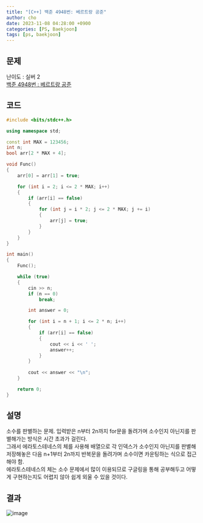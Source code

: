 ```yaml
---
title: "[C++] 백준 4948번: 베르트랑 공준"
author: cho
date: 2023-11-08 04:28:00 +0900
categories: [PS, Baekjoon]
tags: [ps, baekjoon]
---
```


## 문제
난이도 : 실버 2  
[백준 4948번 : 베르트랑 공준](https://www.acmicpc.net/problem/1987/)  

## 코드
```C++
#include <bits/stdc++.h>

using namespace std;

const int MAX = 123456;
int n;
bool arr[2 * MAX + 4];

void Func()
{
    arr[0] = arr[1] = true;

    for (int i = 2; i <= 2 * MAX; i++)
    {
        if (arr[i] == false)
        {
            for (int j = i * 2; j <= 2 * MAX; j += i)
            {
				arr[j] = true;
			}
		}
	}
}

int main()
{
    Func();

    while (true)
    {
        cin >> n;
        if (n == 0)
            break;

        int answer = 0;

        for (int i = n + 1; i <= 2 * n; i++)
        {
            if (arr[i] == false)
            {
                cout << i << ' ';
                answer++;
            }
        }
        
        cout << answer << "\n";
    }

    return 0;
}
```
## 설명
소수를 판별하는 문제. 입력받은 n부터 2n까지 for문을 돌려가며 소수인지 아닌지를 판별해가는 방식은 시간 초과가 걸린다.  
그래서 에라토스테네스의 체를 사용해 배열으로 각 인덱스가 소수인지 아닌지를 판별해 저장해놓은 다음 n+1부터 2n까지 반복문을 돌려가며 소수이면 카운팅하는 식으로 접근해야 함.  
에라토스테네스의 체는 소수 문제에서 많이 이용되므로 구글링을 통해 공부해두고 어떻게 구현하는지도 어렵지 않아 쉽게 외울 수 있을 것이다.

## 결과
![image](https://github.com/soonsoo3595/soonsoo3595.github.io/assets/86000058/ae71779f-d925-43ce-9fb4-3bcde782d708)
